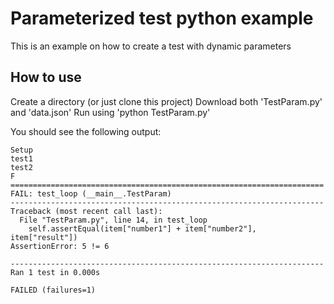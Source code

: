 # Parameterized test python example

This is an example on how to create a test with dynamic parameters

## How to use

Create a directory (or just clone this project)
Download both 'TestParam.py' and 'data.json'
Run using 'python TestParam.py'

You should see the following output:

```
Setup
test1
test2
F
======================================================================
FAIL: test_loop (__main__.TestParam)
----------------------------------------------------------------------
Traceback (most recent call last):
  File "TestParam.py", line 14, in test_loop
    self.assertEqual(item["number1"] + item["number2"], item["result"])
AssertionError: 5 != 6

----------------------------------------------------------------------
Ran 1 test in 0.000s

FAILED (failures=1)
```

